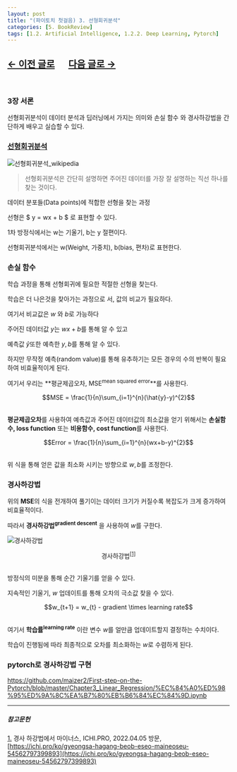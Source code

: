 ```yaml
---
layout: post
title: "(파이토치 첫걸음) 3. 선형회귀분석"
categories: [5. BookReview]
tags: [1.2. Artificial Intelligence, 1.2.2. Deep Learning, Pytorch]
---
```


## [←  이전 글로](https://maizer2.github.io/5.%20bookreview/2022/04/04/(파이토치-첫걸음)-2.-파이토치.html) 　  [다음 글로 →](https://maizer2.github.io/5.%20bookreview/2022/04/05/(파이토치-첫걸음)-4.-인공신경망.html)
<br/>

### 3장 서론

선형회귀분석이 데이터 분석과 딥러닝에서 가지는 의미와 손실 함수 와 경사하강법을 간단하게 배우고 실습할 수 있다.

### [선형회귀분석](https://maizer2.github.io/1.%20computer%20engineering/2022/01/15/선형-회귀-알고리즘.html)

![선형회귀분석_wikipedia](https://upload.wikimedia.org/wikipedia/commons/b/be/Normdist_regression.png)

> 선형회귀분석은 간단히 설명하면 주어진 데이터를 가장 잘 설명하는 직선 하나를 찾는 것이다.

데이터 분포들(Data points)에 적합한 선형을 찾는 과정

선형은 $ y = wx + b $ 로 표현할 수 있다.

1차 방정식에서는 w는 기울기, b는 y 절편이다.

선형회귀분석에서는 w(Weight, 가중치), b(bias, 편차)로 표현한다.

### 손실 함수

학습 과정을 통해 선형회귀에 필요한 적절한 선형을 찾는다.

학습은 더 나은것을 찾아가는 과정으로 서, 값의 비교가 필요하다.

여기서 비교값은 $w$ 와 $b$로 가능하다

주어진 데이터값 $y$는 $wx + b$를 통해 알 수 있고

예측값 $\hat{y}$또한 예측한 $y, b$를 통해 알 수 있다.

하지만 무작정 예측(random value)를 통해 유추하기는 모든 경우의 수의 반복이 필요하여 비효율적이게 된다.

여기서 우리는 **평균제곱오차, MSE<sup>mean squared error</sup>**를 사용한다.

<center>$$MSE = \frac{1}{n}\sum_{i=1}^{n}(\hat{y}-y)^{2}$$</center><br/>

**평균제곱오차**를 사용하여 예측값과 주어진 데이터값의 최소값을 얻기 위해서는 **손실함수, loss function** 또는 **비용함수, cost function**를 사용한다.

<center>$$Error = \frac{1}{n}\sum_{i=1}^{n}(wx+b-y)^{2}$$</center><br/>

위 식을 통해 얻은 값을 최소화 시키는 방향으로 $w, b$를 조정한다.

### 경사하강법

위의 **MSE**의 식을 전개하여 풀기이는 데이터 크기가 커질수록 복잡도가 크게 증가하여 비효율적이다.

따라서 **경사하강법<sup>gradient descent</sup>** 을 사용하여 $w$를 구한다.

![경사하강법](https://miro.medium.com/max/724/1*HrFZV7pKPcc5dzLaWvngtQ.png)
<center>경사하강법<sup><a href="#foodnote_1_1" name="foodnote_1_2">[1]</a></sup></center><br/>

방정식의 미분을 통해 순간 기울기를 얻을 수 있다.

지속적인 기울기, $w$ 업데이트를 통해 오차의 극소값 찾을 수 있다.

<center>$$w_{t+1} = w_{t} - gradient \times learning rate$$</center><br/>

여기서 **학습률<sup>learning rate</sup>** 이란 변수 $w$를 얼만큼 업데이트할지 결정하는 수치이다.

학습이 진행됨에 따라 최종적으로 오차를 최소화하는 $w$로 수렴하게 된다.

### pytorch로 경사하강법 구현

https://github.com/maizer2/First-step-on-the-Pytorch/blob/master/Chapter3_Linear_Regression/%EC%84%A0%ED%98%95%ED%9A%8C%EA%B7%80%EB%B6%84%EC%84%9D.ipynb

---
  
##### 참고문헌
  
<a href="#foodnote_1_2" name="foodnote_1_1">1.</a> 경사 하강법에서 마이너스, ICHI.PRO, 2022.04.05 방문, [https://ichi.pro/ko/gyeongsa-hagang-beob-eseo-maineoseu-54562797399893](https://ichi.pro/ko/gyeongsa-hagang-beob-eseo-maineoseu-54562797399893)
